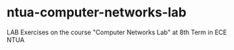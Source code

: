 # ntua-computer-networks-lab
LAB Exercises on the course "Computer Networks Lab" at 8th Term in ECE NTUA
